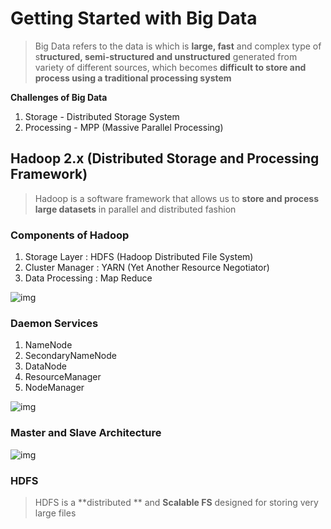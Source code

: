 # Getting Started with Big Data

> Big Data refers to the data is which is **large, fast** and complex type of s**tructured, semi-structured and unstructured** generated from variety of different sources, which becomes **difficult to store and process using a traditional processing system**

**Challenges of Big Data**

1. Storage - Distributed Storage System
2. Processing - MPP (Massive Parallel Processing)

## Hadoop 2.x (Distributed Storage and Processing Framework)

> Hadoop is a software framework that allows us to **store and process large datasets** in parallel and distributed fashion

### Components of Hadoop

1. Storage Layer : HDFS (Hadoop Distributed File System)
2. Cluster Manager : YARN (Yet Another Resource Negotiator)
3. Data Processing : Map Reduce

![img](https://lh7-rt.googleusercontent.com/docsz/AD_4nXcmtvhOu2AfkEekd5dfMK2mQjs-gsYFrkQ9eYxu61r-H6Q6LNihA4uRa0em8KMN-eXMbkQke1J4Ss1jfV7L0q0-s7uxXvUibV5sRHxizxE8mmEeL5Ke3_f6d3gk0LvC_oeiy7J9BsFCe-ZUXTWvxpOn-XTH?key=Lcjgu0sLjm8U8i3A_14gRg)

### Daemon Services

1. NameNode
2. SecondaryNameNode
3. DataNode
4. ResourceManager
5. NodeManager

![img](https://lh7-rt.googleusercontent.com/docsz/AD_4nXf5WFPW4TEapxfVQLjeqZEw1wSRaBxB0cUq_lGG1DcrMihW8GHhnwWbo98wM3tZw6bhFEg9kukxU_Dwuk5yJQOJ-YoUantXjT6oMA8T8Mm6dysUqWg7t4T0frlT0kLtuV2Sj6cewiqi0JTB0lzgMAllLbs?key=Lcjgu0sLjm8U8i3A_14gRg)

### Master and Slave Architecture

![img](https://lh7-rt.googleusercontent.com/docsz/AD_4nXdps98-0r6ceLGXaAXsPznQdoMXg4YNjKS217Su17iW51BxBdBFD2UX9qPAGFSWP_IBZc__Rf_CNJDu963VyG9yYWVnf86PaJHSGTeW-3lPR4m-FSCsvy-0tMTiwXMXw18MqPBYQG4V38Z0nQrkcKaLfkIq?key=Lcjgu0sLjm8U8i3A_14gRg)

### HDFS 

> HDFS is a **distributed ** and **Scalable FS** designed for storing very large files